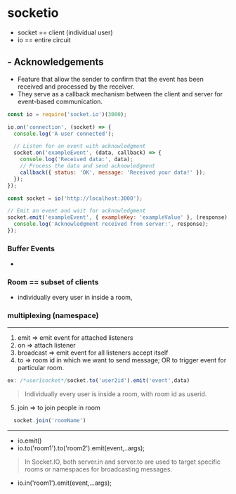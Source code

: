 # socketio

- socket == client (individual user)
- io == entire circuit 
## - Acknowledgements
- Feature that allow the sender to confirm that the event has been received and processed by the receiver.
-  They serve as a callback mechanism between the client and server for event-based communication.
```javascript
const io = require('socket.io')(3000);

io.on('connection', (socket) => {
  console.log('A user connected');

  // Listen for an event with acknowledgment
  socket.on('exampleEvent', (data, callback) => {
    console.log('Received data:', data);
    // Process the data and send acknowledgment
    callback({ status: 'OK', message: 'Received your data!' });
  });
});
```

```javascript
const socket = io('http://localhost:3000');

// Emit an event and wait for acknowledgment
socket.emit('exampleEvent', { exampleKey: 'exampleValue' }, (response) => {
  console.log('Acknowledgment received from server:', response);
});
```

### Buffer Events 
- 


### Room == subset of clients
- individually every user in inside a room, 


### multiplexing (namespace)


----

1. emit => emit event for attached listeners
2. on => attach listener 
3. broadcast => emit event for all listeners accept itself
4. to => room id in which we want to send message; OR to trigger event for particular room.
```javascript
ex: /*user1socket*/socket.to('user2id').emit('event',data)
```
> Individually every user is inside a room, with room id as userid.

5. join =>  to join people in room 
```js
  socket.join('roomName')
```


------
- io.emit()
- io.to('room1').to('room2').emit(event,..args);
> In Socket.IO, both server.in and server.to are used to target specific rooms or namespaces for broadcasting messages.
- io.in('room1').emit(event,...args);